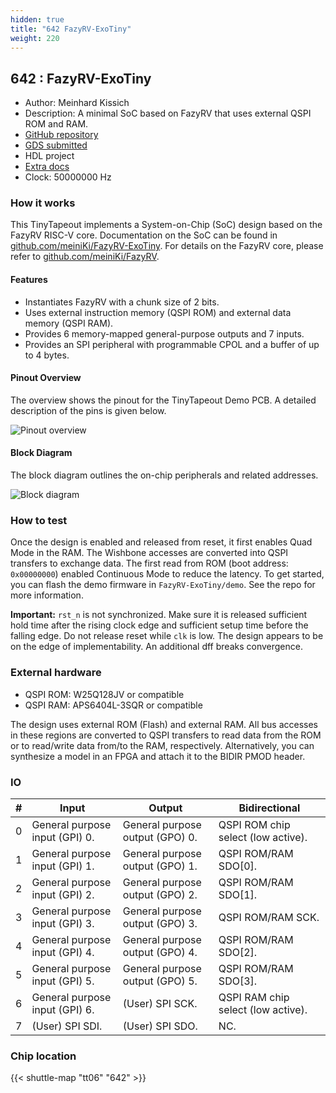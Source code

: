 ```yaml
---
hidden: true
title: "642 FazyRV-ExoTiny"
weight: 220
---
```


## 642 : FazyRV-ExoTiny

* Author: Meinhard Kissich
* Description: A minimal SoC based on FazyRV that uses external QSPI ROM and RAM.
* [GitHub repository](https://github.com/meiniKi/tt06-FazyRV-ExoTiny)
* [GDS submitted](https://github.com/meiniKi/tt06-FazyRV-ExoTiny/actions/runs/8649098045)
* HDL project
* [Extra docs](None)
* Clock: 50000000 Hz

<!---

This file is used to generate your project datasheet. Please fill in the information below and delete any unused
sections.

You can also include images in this folder and reference them in the markdown. Each image must be less than
512 kb in size, and the combined size of all images must be less than 1 MB.
-->


### How it works

This TinyTapeout implements a System-on-Chip (SoC) design based on the FazyRV RISC-V core. Documentation on the SoC can be found in [github.com/meiniKi/FazyRV-ExoTiny](https://github.com/meiniKi/FazyRV-ExoTiny). For details on the FazyRV core, please refer to [github.com/meiniKi/FazyRV](https://github.com/meiniKi/FazyRV).

#### Features

* Instantiates FazyRV with a chunk size of 2 bits.
* Uses external instruction memory (QSPI ROM) and external data memory (QSPI RAM).
* Provides 6 memory-mapped general-purpose outputs and  7 inputs.
* Provides an SPI peripheral with programmable CPOL and a buffer of up to 4 bytes.

#### Pinout Overview

The overview shows the pinout for the TinyTapeout Demo PCB. A detailed description of the pins is given below.

![Pinout overview](tt06_overview.png)

#### Block Diagram

The block diagram outlines the on-chip peripherals and related addresses.

![Block diagram](exotiny.png)

### How to test

Once the design is enabled and released from reset, it first enables Quad Mode in the RAM. The Wishbone accesses are converted into QSPI transfers to exchange data. The first read from ROM (boot address: `0x00000000`) enabled Continuous Mode to reduce the latency. To get started, you can flash the demo firmware in `FazyRV-ExoTiny/demo`. See the repo for more information.

**Important:** `rst_n` is not synchronized. Make sure it is released sufficient hold time after the rising clock edge and sufficient setup time before the falling edge. Do not release reset while `clk` is low. The design appears to be on the edge of implementability. An additional dff breaks convergence.

### External hardware

* QSPI ROM: W25Q128JV or compatible
* QSPI RAM: APS6404L-3SQR or compatible

The design uses external ROM (Flash) and external RAM. All bus accesses in these regions are converted to QSPI transfers to read data from the ROM or to read/write data from/to the RAM, respectively. Alternatively, you can synthesize a model in an FPGA and attach it to the BIDIR PMOD header.


### IO

| # | Input          | Output         | Bidirectional   |
| - | -------------- | -------------- | --------------- |
| 0 | General purpose input (GPI) 0. | General purpose output (GPO) 0. | QSPI ROM chip select (low active). |
| 1 | General purpose input (GPI) 1. | General purpose output (GPO) 1. | QSPI ROM/RAM SDO[0]. |
| 2 | General purpose input (GPI) 2. | General purpose output (GPO) 2. | QSPI ROM/RAM SDO[1]. |
| 3 | General purpose input (GPI) 3. | General purpose output (GPO) 3. | QSPI ROM/RAM SCK. |
| 4 | General purpose input (GPI) 4. | General purpose output (GPO) 4. | QSPI ROM/RAM SDO[2]. |
| 5 | General purpose input (GPI) 5. | General purpose output (GPO) 5. | QSPI ROM/RAM SDO[3]. |
| 6 | General purpose input (GPI) 6. | (User) SPI SCK. | QSPI RAM chip select (low active). |
| 7 | (User) SPI SDI. | (User) SPI SDO. | NC. |

### Chip location

{{< shuttle-map "tt06" "642" >}}
